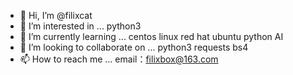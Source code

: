 - 👋 Hi, I’m @filixcat
- 👀 I’m interested in ...
python3
- 🌱 I’m currently learning ...
centos linux red hat ubuntu python AI
- 💞️ I’m looking to collaborate on ...
python3 requests bs4
- 📫 How to reach me ...
email：filixbox@163.com
<!---
filixcat/filixcat is a ✨ special ✨ repository because its `README.md` (this file) appears on your GitHub profile.
You can click the Preview link to take a look at your changes.
--->
